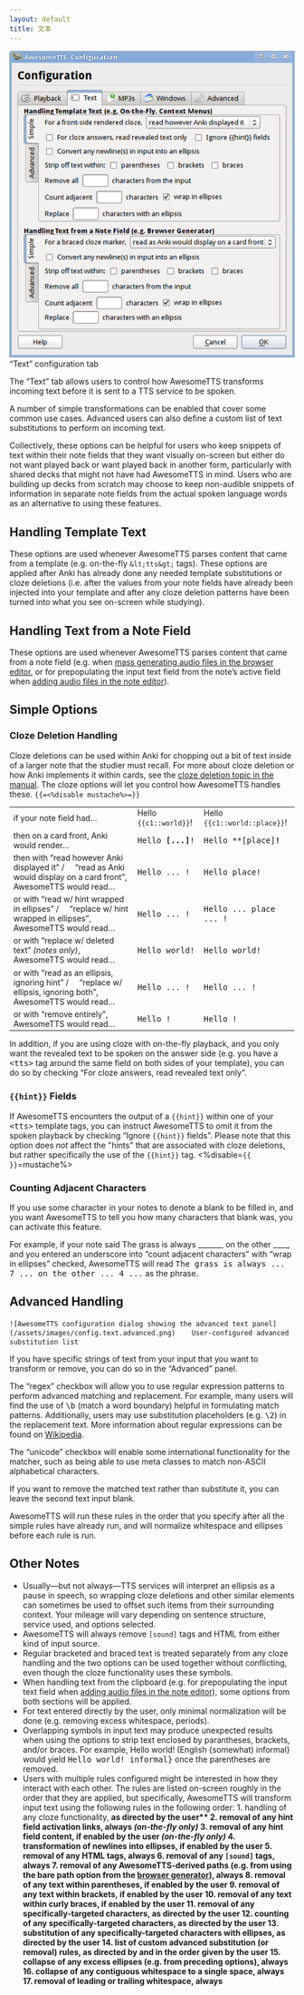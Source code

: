 ```yaml
---
layout: default
title: 文本
---
```


![AwesomeTTS configuration dialog with the Text tab selected](/assets/images/config.text.png)    &ldquo;Text&rdquo; configuration tab

The &ldquo;Text&rdquo; tab allows users to control how AwesomeTTS  transforms incoming text before it is sent to a TTS service to be  spoken.

A number of simple transformations can be enabled that cover some common  use cases. Advanced users can also define a custom list of text  substitutions to perform on incoming text.

Collectively, these options can be helpful for users who keep snippets of  text within their note fields that they want visually on-screen but either  do not want played back or want played back in another form, particularly  with shared decks that might not have had AwesomeTTS in mind. Users who are  building up decks from scratch may choose to keep non-audible snippets of  information in separate note fields from the actual spoken language words as  an alternative to using these features.

## Handling Template Text

These options are used whenever AwesomeTTS parses content that came from a  template (e.g. on-the-fly `&lt;tts&gt;` tags). These options are  applied after Anki has already done any needed template substitutions or  cloze deletions (i.e. after the values from your note fields have already  been injected into your template and after any cloze deletion patterns have  been turned into what you see on-screen while studying).

## Handling Text from a Note Field

These options are used whenever AwesomeTTS parses content that came from a  note field (e.g. when [mass generating audio files  in the browser editor](/usage/browser.html), or for prepopulating the input text field from  the note&rsquo;s active field when [adding audio  files in the note editor](/usage/editor.html)).

## Simple Options

### Cloze Deletion Handling

Cloze deletions can be used within Anki for chopping out a bit of text  inside of a larger note that the studier must recall. For more about cloze  deletion or how Anki implements it within cards, see the [cloze deletion  topic in the manual](http://ankisrs.net/docs/manual.html#cloze-deletion). The cloze options will let you control how  AwesomeTTS handles these.
`{{=<%disable mustache%>=}}`<table><tr>    <td>if your note field had&hellip;</td>    <td>Hello `{{c1::world}}`!</td>    <td>Hello `{{c1::world::place}}`!</td></tr><tr>    <td>then on a card front, Anki would render&hellip;</td>    <td><samp>Hello **[...]**!</samp></td>    <td><samp>Hello **[place]<strong>!</samp></td></tr><tr>    <td>then with &ldquo;read however Anki displayed it&rdquo; /
      &nbsp; &nbsp; &ldquo;read as Anki would display on a card      front&rdquo;,
      AwesomeTTS would read&hellip;</td>    <td><samp>Hello ... !</samp></td>    <td><samp>Hello place!</samp></td></tr><tr>    <td>or with &ldquo;read w/ hint wrapped in ellipses&rdquo; /
      &nbsp; &nbsp; &ldquo;replace w/ hint wrapped in ellipses&rdquo;,
      AwesomeTTS would read&hellip;</td>    <td><samp>Hello ... !</samp></td>    <td><samp>Hello ... place ... !</samp></td></tr><tr>    <td>or with &ldquo;replace w/ deleted text&rdquo; _(notes      only)_,
      AwesomeTTS would read&hellip;</td>    <td><samp>Hello world!</samp></td>    <td><samp>Hello world!</samp></td></tr><tr>    <td>or with &ldquo;read as an ellipsis, ignoring hint&rdquo; /
      &nbsp; &nbsp; &ldquo;replace w/ ellipsis, ignoring both&rdquo;,
      AwesomeTTS would read&hellip;</td>    <td><samp>Hello ... !</samp></td>    <td><samp>Hello ... !</samp></td></tr><tr>    <td>or with &ldquo;remove entirely&rdquo;,
      AwesomeTTS would read&hellip;</td>    <td><samp>Hello !</samp></td>    <td><samp>Hello !</samp></td></tr></table>

In addition, if you are using cloze with on-the-fly playback, and you only  want the revealed text to be spoken on the answer side (e.g. you have a  <samp>&lt;tts&gt;</samp> tag around the same field on both sides of your  template), you can do so by checking &ldquo;For cloze answers, read revealed  text only&rdquo;.

### ``{{hint}}`` Fields

If AwesomeTTS encounters the output of a ``{{hint}}`` within one  of your <samp>&lt;tts&gt;</samp> template tags, you can instruct AwesomeTTS  to omit it from the spoken playback by checking &ldquo;Ignore `{{hint}}`  fields&rdquo;. Please note that this option does _not_ affect the  "hints" that are associated with cloze deletions, but rather specifically  the use of the ``{{hint}}`` tag.
<%disable=`{{ }}`=mustache%>

### Counting Adjacent Characters

If you use some character in your notes to denote a blank to be filled in,  and you want AwesomeTTS to tell you how many characters that blank was, you  can activate this feature.

For example, if your note said The grass is always _______ on the  other ____, and you entered an underscore into &ldquo;count adjacent  characters&rdquo; with &ldquo;wrap in ellipses&rdquo; checked, AwesomeTTS  will read <samp>The grass is always ... 7 ... on the other ... 4 ...</samp>  as the phrase.

## Advanced Handling
    ![AwesomeTTS configuration dialog showing the advanced text panel](/assets/images/config.text.advanced.png)    User-configured advanced substitution list

If you have specific strings of text from your input that you want to  transform or remove, you can do so in the &ldquo;Advanced&rdquo; panel.

The &ldquo;regex&rdquo; checkbox will allow you to use regular expression  patterns to perform advanced matching and replacement. For example, many  users will find the use of <samp>\b</samp> (match a word boundary) helpful  in formulating match patterns. Additionally, users may use substitution  placeholders (e.g. <samp>\2</samp>) in the replacement text. More  information about regular expressions can be found on [Wikipedia](//en.wikipedia.org/wiki/Regular_expression).

The &ldquo;unicode&rdquo; checkbox will enable some international  functionality for the matcher, such as being able to use meta classes to  match non-ASCII alphabetical characters.

If you want to remove the matched text rather than substitute it, you can  leave the second text input blank.

AwesomeTTS will run these rules in the order that you specify after all the  simple rules have already run, and will normalize whitespace and ellipses  before each rule is run.

## Other Notes

*   Usually&mdash;but not always&mdash;TTS services will interpret an      ellipsis as a pause in speech, so wrapping cloze deletions and other      similar elements can sometimes be used to offset such items from their      surrounding context.  Your mileage will vary depending on sentence      structure, service used, and options selected.
*   AwesomeTTS will always remove `[sound]` tags and HTML from      either kind of input source.
*   Regular bracketed and braced text is treated separately from any cloze      handling and the two options can be used together without conflicting,      even though the cloze functionality uses these symbols.
*   When handling text from the clipboard (e.g. for prepopulating the      input text field when [adding audio files in the      note editor](/usage/editor.html)), some options from both sections will be applied.
*   For text entered directly by the user, only minimal normalization will      be done (e.g. removing excess whitespace, periods).
*   Overlapping symbols in input text may produce unexpected results when      using the options to strip text enclosed by parantheses, brackets,      and/or braces. For example, Hello world! (English {somewhat)      informal} would yield <samp>Hello world! informal}</samp> once the      parentheses are removed.
*   Users with multiple rules configured might be interested in how they        interact with each other. The rules are listed on-screen roughly in        the order that they are applied, but specifically, AwesomeTTS will        transform input text using the following rules in the following order:
        1.  handling of any cloze functionality, <strong>as directed by              the user**
    2.  removal of any hint field activation links,              **always** _(on-the-fly only)_
    3.  removal of any hint field content, **if enabled by the              user** _(on-the-fly only)_
    4.  transformation of newlines into ellipses, **if enabled              by the user**
    5.  removal of any HTML tags, **always**
    6.  removal of any `[sound]` tags,              **always**
    7.  removal of any AwesomeTTS-derived paths (e.g. from using the              bare path option from the [browser              generator](/usage/browser.html)), **always**
    8.  removal of any text within parentheses, **if enabled by              the user**
    9.  removal of any text within brackets, **if enabled by the              user**
    10.  removal of any text within curly braces, **if enabled by              the user**
    11.  removal of any specifically-targeted characters, **as              directed by the user**
    12.  counting of any specifically-targeted characters, **as              directed by the user**
    13.  substitution of any specifically-targeted characters with              ellipses, **as directed by the user**
    14.  list of custom advanced substitution (or removal) rules,              **as directed by and in the order given by the              user**
    15.  collapse of any excess ellipses (e.g. from preceding options),              **always**
    16.  collapse of any contiguous whitespace to a single space,              **always**
    17.  removal of leading or trailing whitespace,              **always**